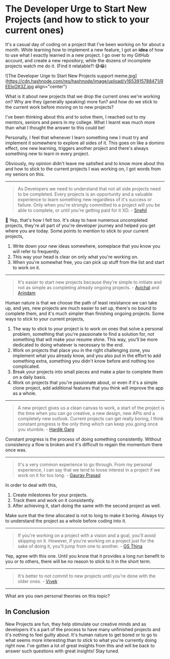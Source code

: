 # The Developer Urge to Start New Projects (and how to stick to your current ones)

It's a casual day of coding on a project that I've been working on for about a month. While learning how to implement a new feature, I got an **idea** of how to use what I exactly learned in a new project. 
I go over to my GitHub account, and create a new repository, while the dozens of incomplete projects watch me do it. (Find it relatable?! 😅😂)


![The Developer Urge to Start New Projects support meme.jpg](https://cdn.hashnode.com/res/hashnode/image/upload/v1653915788471/REEIxOX3Z.jpg align="center")

What is it about new projects that we drop the current ones we're working on? Why are they (generally speaking) more fun? and how do we stick to the current work before moving on to new projects? 

I've been thinking about this and to solve them, I reached out to my mentors, seniors and peers in my college. 
What I learnt was much more than what I thought the answer to this could be!

Personally, I feel that whenever I learn something new I must try and implement it somewhere to explore all sides of it. This goes on like a domino effect, one new learning, triggers another project and there's always something new to learn in every project. 

Obviously, my opinion didn't leave me satisfied and to know more about this and how to stick to the current projects I was working on, I got words from my seniors on this. 

---

> As Developers we need to understand that not all side projects need to be completed. Every projects is an opportunity and a valuable experience to learn something new regardless of it's success or failure. Only when you're strongly committed to a project will you be able to complete, or until you're getting paid for it XD. - [Snehil](https://www.linkedin.com/in/snehilcodes/)

🤯 Yep, that's how I felt too. It's okay to have numerous uncompleted projects, they're all part of you're developer journey and helped you get where you are today. 
Some points to mention to stick to your current projects, 
1. Write down your new ideas somewhere, someplace that you know you will refer to frequently. 
2. This way your head is clear on only what you're working on.
3. When you're somewhat free, you can pick up stuff from the list and start to work on it.

---

> It's easier to start new projects because they're simple to initiate and not as simple as completing already ongoing projects. - [Avichal](https://www.linkedin.com/in/avichal-gupta/) and [Arindam](https://www.linkedin.com/in/arindam-lahiri/)

Human nature is that we choose the path of least resistance we can take up, and yes, new projects are much easier to set up, there's no bound to complete them, and it's much simpler than finishing ongoing projects.
Some ways to stick to your current projects,
1. The way to stick to your project is to work on ones that solve a personal problem, something that you're passionate to find a solution for, not something that will make your resume shine. This way, you'll be more dedicated to doing whatever is necessary to the end. 
2. Work on projects that place you in the right challenging zone, you implement what you already know, and you also put in the effort to add something extra, something you didn't know before and nothing too complicated. 
3. Break your projects into small pieces and make a plan to complete them on a daily basis. 
4. Work on projects that you're passionate about, or even if it's a simple clone project, add additional features that you think will improve the app as a whole.  

---   

 > A new project gives us a clean canvas to work, a start of the project is the time when you can go creative, a new design, new APIs and a completely new outlook. 
> Current projects can get really boring, I think constant progress is the only thing which can keep you going once you stumble. - [Hardik Garg](https://www.linkedin.com/in/hardik-garg/)

Constant progress is the process of doing something consistently. Without consistency a flow is broken and it's difficult to regain the momentum there once was. 

--- 

> It's a very common experience to go through. From my personal experience, I can say that we tend to loose interest in a project if we work on it for too long. - [Gaurav Prasad](https://www.linkedin.com/in/gauravprasadgp/)

In order to deal with this,
1. Create milestones for your projects. 
2. Track them and work on it consistently.
3. After achieving it, start doing the same with the second project as well. 

Make sure that the time allocated is not to long to make it boring. Always try to understand the project as a whole before coding into it. 

---

> If you're working on a project with a vision and a goal, you'll avoid skipping on it. However, if you're working on a project just for the sake of doing it, you'll jump from one to another. - [GS Thina](https://gsthina.me/)

Yep, agree with this one. Until you know that it provides a long run benefit to you or to others, there will be no reason to stick to it in the short term.

---
 
> It's better to not commit to new projects until you're done with the older ones. - [Vivek](https://www.linkedin.com/in/gopalakrishnan-v-s-a23510206/)

--- 

What are you own personal theories on this topic?

## In Conclusion

New Projects are fun, they help stimulate our creative minds and as developers it's a part of the process to have many unfinished projects and it's nothing to feel guilty about.
It's human nature to get bored or to go to what seems more interesting than to stick to what you're currently doing right now. 
I've gotten a lot of great insights from this and will be back to answer such questions with great insights! Stay tuned. 

